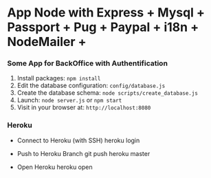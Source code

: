 # App Node with Express + Mysql + Passport + Pug + Paypal + i18n + NodeMailer +  

### Some App for BackOffice with Authentification

1. Install packages: `npm install`
2. Edit the database configuration: `config/database.js`
3. Create the database schema: `node scripts/create_database.js`
4. Launch: `node server.js` or `npm start`
5. Visit in your browser at: `http://localhost:8080`


### Heroku

* Connect to Heroku (with SSH)
   heroku login

* Push to Heroku Branch
	git push heroku master
	
* Open Heroku
	 heroku open 